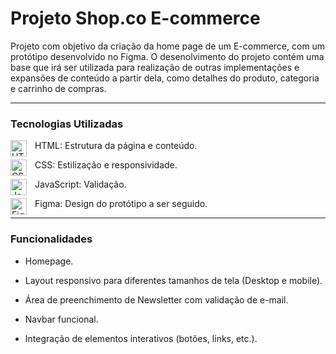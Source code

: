 # Projeto Shop.co E-commerce

Projeto com objetivo da criação da home page de um E-commerce, com um protótipo desenvolvido no Figma. O desenolvimento do projeto contém uma base que irá ser utilizada para realização de outras implementações e expansões de conteúdo a partir dela, como detalhes do produto, categoria e carrinho de compras.

---------------------------------------------------------------------------------------------------------------------------------------------------


### Tecnologias Utilizadas

<img align="left" alt="HTML5" width="26px" style="padding-right:10px;" src="https://cdn.jsdelivr.net/gh/devicons/devicon/icons/html5/html5-original.svg" /> HTML: Estrutura da página e conteúdo.

<img align="left" alt="CSS3" width="26px" style="padding-right:10px;" src="https://cdn.jsdelivr.net/gh/devicons/devicon/icons/css3/css3-original.svg" /> CSS: Estilização e responsividade.

<img align="left" alt="JavaScript" width="26px" style="padding-right:10px;" src="https://cdn.jsdelivr.net/gh/devicons/devicon/icons/javascript/javascript-original.svg" /> JavaScript: Validação.

<img align="left" alt="Figma" width="26px" style="padding-right:10px;" src="https://cdn.jsdelivr.net/gh/devicons/devicon@latest/icons/figma/figma-original.svg" /> Figma: Design do protótipo a ser seguido.

---------------------------------------------------------------------------------------------------------------------------------------------------


### Funcionalidades
- Homepage.

- Layout responsivo para diferentes tamanhos de tela (Desktop e mobile).

- Área de preenchimento de Newsletter com validação de e-mail.

- Navbar funcional.

- Integração de elementos interativos (botões, links, etc.).

